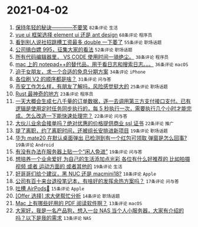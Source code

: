 # 2021-04-02

1. [保持年轻的秘诀————不要笑](https://www.v2ex.com/t/767416) `82条评论` `生活`
1. [vue ui 框架选择 element ui 还是 ant design](https://www.v2ex.com/t/767468) `68条评论` `程序员`
1. [看到别人说社招跳槽工资最多 double 一下萎了](https://www.v2ex.com/t/767408) `55条评论` `职场话题`
1. [公司搞白嫖 995，征集大家的看法](https://www.v2ex.com/t/767412) `52条评论` `职场话题`
1. [所有代码编辑器里， VS CODE 使用时间一骑绝尘。](https://www.v2ex.com/t/767573) `38条评论` `程序员`
1. [mac 上的 notepad++的替代品，用于看日志和搜索日志。。。](https://www.v2ex.com/t/767491) `36条评论` `macOS`
1. [迫于女朋友，求一个合适的免息分期方案](https://www.v2ex.com/t/767538) `34条评论` `iPhone`
1. [各位刷 V2 的顺序都是啥？](https://www.v2ex.com/t/767474) `31条评论` `问与答`
1. [币安工作怎么样，有朋友了解吗，风险感觉挺大的](https://www.v2ex.com/t/767449) `25条评论` `职场话题`
1. [Rust 最神奇的地方](https://www.v2ex.com/t/767570) `23条评论` `程序员`
1. [一天大概会生成七八千量的订单数据，逐一去调用第三方支付接口支付。已有逻辑是使用定时任务同步执行的，每 5 秒执行一次，需要执行几个小时才能完成。怎么改造一下能快速处理完？](https://www.v2ex.com/t/767528) `22条评论` `问与答`
1. [大伙儿业余会接单吗？绝对优惠的价格提供商业 ssl 证书](https://www.v2ex.com/t/767442) `22条评论` `推广`
1. [提了离职，约了离职时间，还被组长安排进新项目](https://www.v2ex.com/t/767587) `19条评论` `职场话题`
1. [华为 mate20 在默认桌面弹出 已检测到有一个红包可领取 弹窗是怎么回事?](https://www.v2ex.com/t/767510) `19条评论` `Android`
1. [有没有办法在服务器上贴一个“闲人免进”](https://www.v2ex.com/t/767444) `19条评论` `问与答`
1. [想培养一个业余爱好 为自己的生活添加点光彩 各位有什么好推荐的 比如拍摄视频 或者 运动方面的 或者其他的](https://www.v2ex.com/t/767427) `19条评论` `生活`
1. [好哥哥们给个建议，黑 NUC 还是 macmini18?](https://www.v2ex.com/t/767532) `18条评论` `Apple`
1. [公司有百十来台退役笔记本，有啥好的发挥余热方案吗？](https://www.v2ex.com/t/767456) `17条评论` `问与答`
1. [吐槽 AirPods🤮](https://www.v2ex.com/t/767424) `15条评论` `Apple`
1. [[Offer 选择] 求大佬帮忙分析](https://www.v2ex.com/t/767458) `14条评论` `职场话题`
1. [Mac 上有哪些好用的 PDF 阅读软件啊？](https://www.v2ex.com/t/767563) `13条评论` `macOS`
1. [大家好，我是一名产品狗，想入一台 NAS 当个人小服务器，大家有介绍的吗？以下是我的需求](https://www.v2ex.com/t/767536) `13条评论` `NAS`
